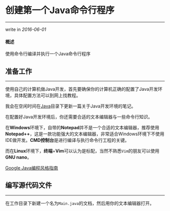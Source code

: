 # 创建第一个Java命令行程序
---

write in *2016-06-01*

#### 概述
使用命令行编译并执行一个Java命令行程序

## 准备工作
---

使用自己的计算机做Java开发，首先要确保你的计算机正确的配置了Java开发环境，具体配置方法可以到网上找教程。

我会在空闲时间在[Java](../README.md)目录下更新一篇关于Java开发环境的笔记。

在配置好Java开发环境后，你还需要合适的文本编辑器与一些命令行知识。

在**Windows**环境下，自带的**Notepad**并不是一个合适的文本编辑器，推荐使用**Notepad++**，这是一款功能强大的文本编辑器，非常适合Windows环境下不使用IDE做开发。**CMD控制台**是进行编译与执行命令行工程的关键。

而在**Linux**环境下，**终端**+**Vim**可以认为是标配，当然不熟悉`Vim`的朋友可以使用**GNU nano**。

[Google Java编程风格指南](http://www.hawstein.com/posts/google-java-style.htm)

## 编写源代码文件
---

在工作目录下新建一个名为`Main.java`的文档，然后用你的文本编辑器打开。